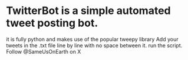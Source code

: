 # TwitterBot is a simple automated tweet posting bot.
it is fully python and makes use of the popular tweepy library
Add your tweets in the .txt file line by line with no space between it.
run the script.
Follow @SameUsOnEarth on X
